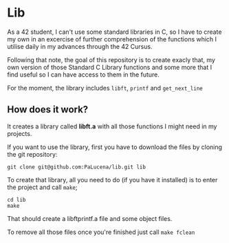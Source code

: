 # Lib

As a 42 student, I can't use some standard libraries in C, so I have to create my own in an excercise of further comprehension of the functions which I utilise daily in my advances through the 42 Cursus.

Following that note, the goal of this repository is to create exacly that, my own version of those Standard C Library functions and some more that I find useful so I can have access to them in the future.

For the moment, the library includes `libft`, `printf` and `get_next_line`

## How does it work?

It creates a library called **libft.a** with all those functions I might need in my projects.

If you want to use the library, first you have to download the files by cloning the git repository:
```
git clone git@github.com:PaLucena/lib.git lib
```

To create that library, all you need to do (if you have it installed) is to enter the project and call `make`;

```
cd lib
make
```

That should create a libftprintf.a file and some object files.

To remove all those files once you're finished just call `make fclean`
